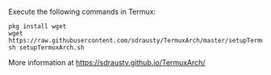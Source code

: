Execute the following commands in Termux: 


    pkg install wget
    wget https://raw.githubusercontent.com/sdrausty/TermuxArch/master/setupTermuxArch.sh
    sh setupTermuxArch.sh


More information at https://sdrausty.github.io/TermuxArch/

